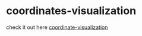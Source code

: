 # coordinates-visualization

check it out here [coordinate-visualization](https://integervector.github.io/coordinates-visualization/)
